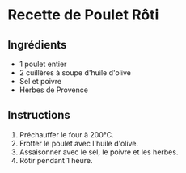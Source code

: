 # Recette de Poulet Rôti

## Ingrédients

- 1 poulet entier
- 2 cuillères à soupe d'huile d'olive
- Sel et poivre
- Herbes de Provence

## Instructions

1. Préchauffer le four à 200°C.
2. Frotter le poulet avec l'huile d'olive.
3. Assaisonner avec le sel, le poivre et les herbes.
4. Rôtir pendant 1 heure.
